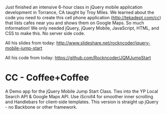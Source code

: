 Just finished an intensive 6-hour class in jQuery mobile application development in Torrance, CA taught by Troy Miles. We learned about the code you need to create this cell phone application (http://tekadept.com/cc) that lists cafes near you and shows them on Google Maps. So much information! We only needed jQuery, jQuery Mobile, JavaScript, HTML, and CSS to make this. No server side code.

All his slides from today: 
http://www.slideshare.net/rockncoder/jquery-mobile-jump-start

All his code from today: 
https://github.com/Rockncoder/JQMJumpStart

CC - Coffee+Coffee
===========

A Demo app for the jQuery Mobile Jump Start Class.
Ties into the YP Local Search API & Google Maps API.
Use iScroll4 for smoother inner scrolling and Handlebars for client-side templates.
This version is straight up jQuery - no Backbone or other framework.

